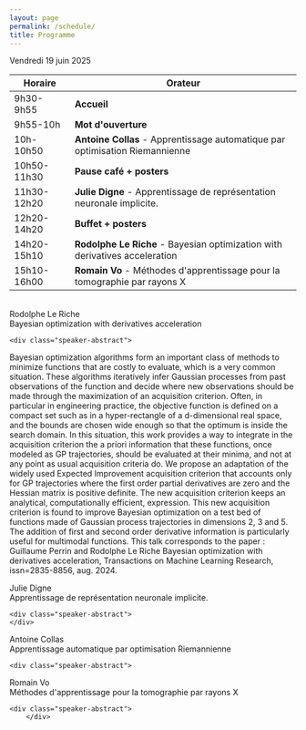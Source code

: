 ```yaml
---
layout: page
permalink: /schedule/
title: Programme
---
```

Vendredi 19 juin 2025

| Horaire      | Orateur              |
|------------- |----------------------|
| 9h30-9h55   | **Accueil**              |
| 9h55-10h    | **Mot d'ouverture**      |
| 10h-10h50   | **Antoine Collas** -  Apprentissage automatique par optimisation Riemannienne  |
| 10h50-11h30 | **Pause café + posters** |
| 11h30-12h20 | **Julie Digne** - Apprentissage de représentation neuronale implicite.  |
| 12h20-14h20 | **Buffet + posters**     |
| 14h20-15h10 | **Rodolphe Le Riche**  - Bayesian optimization with derivatives acceleration    |
| 15h10-16h00 | **Romain Vo** - Méthodes d'apprentissage pour la tomographie par rayons X  |


<br>

<div class="speaker-container">
    <div class="speaker-name">Rodolphe Le Riche </div>
    <div class="speaker-title">Bayesian optimization with derivatives acceleration</div>
    
    <div class="speaker-abstract">
Bayesian optimization algorithms form an important class of methods to minimize functions that are costly to evaluate, which is a very common situation. These algorithms iteratively infer Gaussian processes from past observations of the function and decide where new observations should be made through the maximization of an acquisition criterion. Often, in particular in engineering practice, the objective function is defined on a compact set such as in a hyper-rectangle of a d-dimensional real space, and the bounds are chosen wide enough so that the optimum is inside the search domain. In this situation, this work provides a way to integrate in the acquisition criterion the a priori information that these functions, once modeled as GP trajectories, should be evaluated at their minima, and not at any point as usual acquisition criteria do. We propose an adaptation of the widely used Expected Improvement acquisition criterion that accounts only for GP trajectories where the first order partial derivatives are zero and the Hessian matrix is positive definite. The new acquisition criterion keeps an analytical, computationally efficient, expression. This new acquisition criterion is found to improve Bayesian optimization on a test bed of functions made of Gaussian process trajectories in dimensions 2, 3 and 5. The addition of first and second order derivative information is particularly useful for multimodal functions.
This talk corresponds to the paper : Guillaume Perrin and Rodolphe Le Riche Bayesian optimization with derivatives acceleration, Transactions on Machine Learning Research, issn=2835-8856, aug. 2024.
	    </div>
</div>

<div class="speaker-container">
    <div class="speaker-name">Julie Digne</div>
    <div class="speaker-title">Apprentissage de représentation neuronale implicite.</div>
    
    <div class="speaker-abstract">
    </div>

</div>

<div class="speaker-container">
    <div class="speaker-name">Antoine Collas</div>
    <div class="speaker-title"> Apprentissage automatique par optimisation Riemannienne</div>
    
    <div class="speaker-abstract">
	   
 </div>
</div>


<div class="speaker-container">
    <div class="speaker-name">Romain Vo</div>
    <div class="speaker-title">Méthodes d'apprentissage pour la tomographie par rayons X </div>
    
    <div class="speaker-abstract">
	    </div>
</div>


